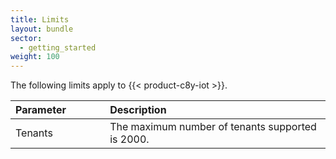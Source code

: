 ```yaml
---
title: Limits
layout: bundle
sector:
  - getting_started
weight: 100
---
```


The following limits apply to {{< product-c8y-iot >}}.

<table>
<colgroup>
<col style="width: 30%;">
<col style="width: 70%;">
</colgroup>
<thead>
<tr>
<th style="text-align:left">Parameter</th>
<th style="text-align:left">Description</th>
</tr>
</thead>
<tbody>
<tr>
<td style="text-align:left">Tenants</td>
<td style="text-align:left">The maximum number of tenants supported is 2000.</td>
</tr>
</tbody>
</table>
